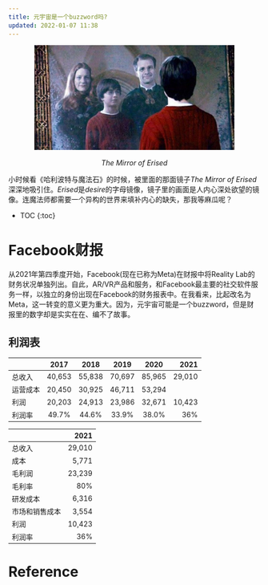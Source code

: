 ```yaml
---
title: 元宇宙是一个buzzword吗?
updated: 2022-01-07 11:38
---
```


<p align="center">
<img src="/images/mirror_of_erised.jpeg" alt="mirror_of_erised" width="400"/>
</p>
<p align="center">
<span class="footer"> <i> The Mirror of Erised </i></span>
</p>


小时候看《哈利波特与魔法石》的时候，被里面的那面镜子*The Mirror of Erised*深深地吸引住。*Erised*是*desire*的字母镜像，镜子里的画面是人内心深处欲望的镜像。连魔法师都需要一个异构的世界来填补内心的缺失，那我等麻瓜呢？


* TOC
{:toc}






# Facebook财报

从2021年第四季度开始，Facebook(现在已称为Meta)在财报中将Reality Lab的财务状况单独列出。自此，AR/VR产品和服务，和Facebook最主要的社交软件服务一样，以独立的身份出现在Facebook的财务报表中。在我看来，比起改名为Meta，这一转变的意义更为重大。因为，元宇宙可能是一个buzzword，但是财报里的数字却是实实在在、编不了故事。

## 利润表

|     | 2017 | 2018 | 2019 | 2020 | 2021 |
|:------ |:------:|:------:|:------:|:------:|-----:|
| 总收入  |40,653 |55,838 | 70,697 |85,965 |29,010  |
|运营成本|20,450  |30,925|46,711|53,294| |
| 利润  | 20,203|24,913|23,986|32,671|10,423  |
| 利润率  | 49.7%|44.6%|33.9%|38.0%|36%  |


|         |   2021   |
|:------ |-----:|
| 总收入  | 29,010  |
| 成本  | 5,771 |
| 毛利润  | 23,239 | 
| 毛利率  | 80% | 
| 研发成本 | 6,316 | 
| 市场和销售成本 | 3,554 | 
| 利润  | 10,423  |
| 利润率  | 36%  |




# Reference
